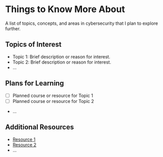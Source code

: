 # Things to Know More About

A list of topics, concepts, and areas in cybersecurity that I plan to explore further.

## Topics of Interest
- Topic 1: Brief description or reason for interest.
- Topic 2: Brief description or reason for interest.
- ...

## Plans for Learning
- [ ] Planned course or resource for Topic 1
- [ ] Planned course or resource for Topic 2
- ...

## Additional Resources
- [Resource 1](#)
- [Resource 2](#)
- ...
